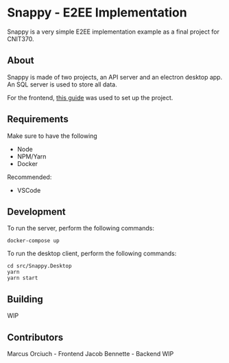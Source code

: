 # Snappy - E2EE Implementation

Snappy is a very simple E2EE implementation example as a final project for CNIT370.

## About
Snappy is made of two projects, an API server and an electron desktop app. An SQL server is used to store all data.

For the frontend, [this guide](https://ankitbko.github.io/blog/2019/08/electron-forge-with-react-and-typescript/) was used to set up the project.

## Requirements
Make sure to have the following
- Node
- NPM/Yarn
- Docker

Recommended:
- VSCode

## Development
To run the server, perform the following commands:
```
docker-compose up
```

To run the desktop client, perform the following commands:
```
cd src/Snappy.Desktop
yarn
yarn start
```

## Building

WIP

## Contributors

Marcus Orciuch - Frontend 
Jacob Bennette - Backend
WIP